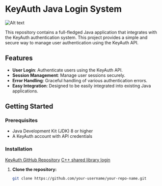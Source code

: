 # KeyAuth Java Login System

![Alt text](relative/path/to/image.png)

This repository contains a full-fledged Java application that integrates with the KeyAuth authentication system. This project provides a simple and secure way to manage user authentication using the KeyAuth API.

## Features

- **User Login**: Authenticate users using the KeyAuth API.
- **Session Management**: Manage user sessions securely.
- **Error Handling**: Graceful handling of various authentication errors.
- **Easy Integration**: Designed to be easily integrated into existing Java applications.

## Getting Started

### Prerequisites

- Java Development Kit (JDK) 8 or higher
- A KeyAuth account with API credentials

### Installation

   [KeyAuth GitHub Repository](https://github.com/KeyAuth)
   [C++ shared library login](https://github.com/ExploitTheLoop/LibKeyAuth)


1. **Clone the repository:**
   ```bash
   git clone https://github.com/your-username/your-repo-name.git


